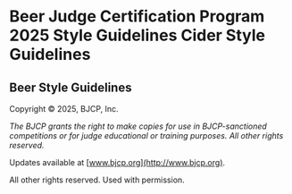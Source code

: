 # Beer Judge Certification Program 2025 Style Guidelines Cider Style Guidelines

## Beer Style Guidelines

Copyright &copy; 2025, BJCP, Inc.

_The BJCP grants the right to make copies for use in BJCP-sanctioned competitions or for judge educational or training purposes. All other rights reserved._

Updates available at [www.bjcp.org](http://www.bjcp.org).

All other rights reserved. Used with permission.

